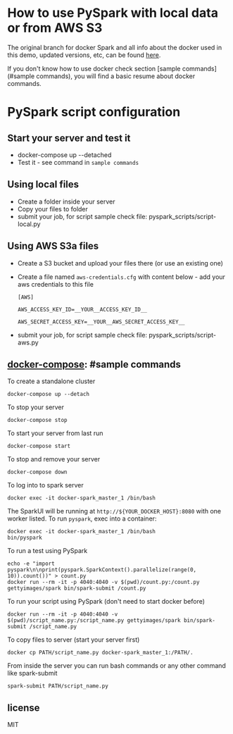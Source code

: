 # How to use PySpark with local data or from AWS S3


The original branch for docker Spark and all info about the docker used in this demo, updated versions, etc, can be found [here](https://github.com/gettyimages/docker-spark).


If you don't know how to use docker check section [sample commands](#sample commands), you will find a basic resume about docker commands.

    
# PySpark script configuration

## Start your server and test it
- docker-compose up --detached
- Test it - see command in `sample commands`

## Using local files
- Create a folder inside your server
- Copy your files to folder
- submit your job, for script sample check file: pyspark_scripts/script-local.py


## Using AWS S3a files
- Create a S3 bucket and upload your files there (or use an existing one)
- Create a file named `aws-credentials.cfg` with content below - add your aws credentials to this file
     
      [AWS]
     
      AWS_ACCESS_KEY_ID=__YOUR__ACCESS_KEY_ID__
     
      AWS_SECRET_ACCESS_KEY=__YOUR__AWS_SECRET_ACCESS_KEY__
      
      
- submit your job, for script sample check file: pyspark_scripts/script-aws.py



## [docker-compose](http://docs.docker.com/compose): #sample commands

To create a standalone cluster

    docker-compose up --detach


To stop your server

    docker-compose stop


To start your server from last run

    docker-compose start


To stop and remove your server

    docker-compose down


To log into to spark server

    docker exec -it docker-spark_master_1 /bin/bash


The SparkUI will be running at `http://${YOUR_DOCKER_HOST}:8080` with one worker listed. To run `pyspark`, exec into a container:

    docker exec -it docker-spark_master_1 /bin/bash
    bin/pyspark


To run a test using PySpark

    echo -e "import pyspark\n\nprint(pyspark.SparkContext().parallelize(range(0, 10)).count())" > count.py
    docker run --rm -it -p 4040:4040 -v $(pwd)/count.py:/count.py gettyimages/spark bin/spark-submit /count.py


To run your script using PySpark (don't need to start docker before)

    docker run --rm -it -p 4040:4040 -v $(pwd)/script_name.py:/script_name.py gettyimages/spark bin/spark-submit /script_name.py
    

To copy files to server (start your server first)

    docker cp PATH/script_name.py docker-spark_master_1:/PATH/.
    

From inside the server you can run bash commands or any other command like spark-submit

    spark-submit PATH/script_name.py



## license

MIT
